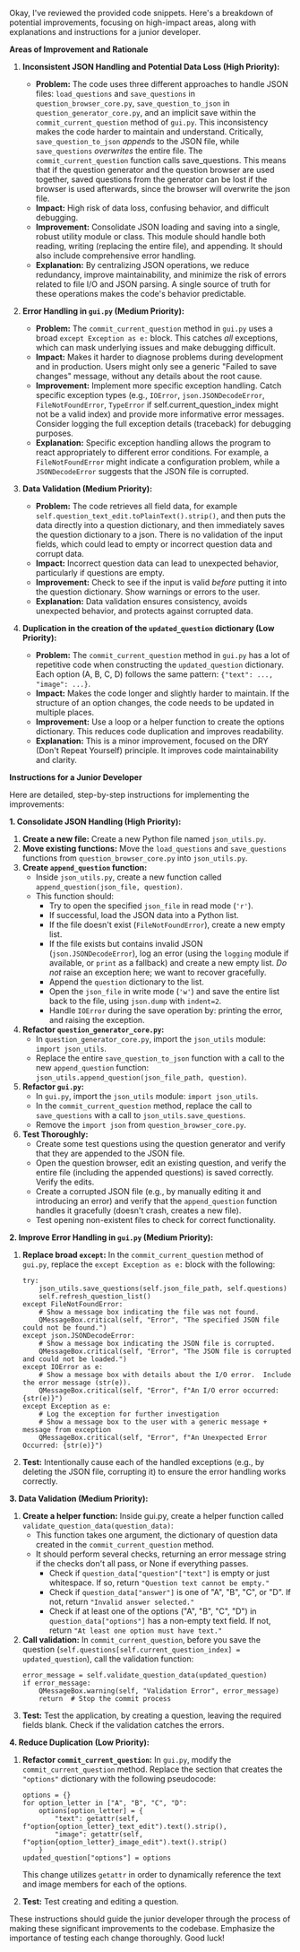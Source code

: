 Okay, I've reviewed the provided code snippets. Here's a breakdown of potential improvements, focusing on high-impact areas, along with explanations and instructions for a junior developer.

**Areas of Improvement and Rationale**

1.  **Inconsistent JSON Handling and Potential Data Loss (High Priority):**

    *   **Problem:** The code uses three different approaches to handle JSON files: `load_questions` and `save_questions` in `question_browser_core.py`, `save_question_to_json` in `question_generator_core.py`, and an implicit save within the `commit_current_question` method of `gui.py`.  This inconsistency makes the code harder to maintain and understand. Critically, `save_question_to_json` *appends* to the JSON file, while `save_questions` *overwrites* the entire file. The `commit_current_question` function calls save_questions. This means that if the question generator and the question browser are used together, saved questions from the generator can be lost if the browser is used afterwards, since the browser will overwrite the json file.
    *   **Impact:**  High risk of data loss, confusing behavior, and difficult debugging.
    *   **Improvement:** Consolidate JSON loading and saving into a single, robust utility module or class.  This module should handle both reading, writing (replacing the entire file), and appending. It should also include comprehensive error handling.
    *   **Explanation:**  By centralizing JSON operations, we reduce redundancy, improve maintainability, and minimize the risk of errors related to file I/O and JSON parsing.  A single source of truth for these operations makes the code's behavior predictable.

2.  **Error Handling in `gui.py` (Medium Priority):**

    *   **Problem:** The `commit_current_question` method in `gui.py` uses a broad `except Exception as e:` block. This catches *all* exceptions, which can mask underlying issues and make debugging difficult.
    *   **Impact:**  Makes it harder to diagnose problems during development and in production.  Users might only see a generic "Failed to save changes" message, without any details about the root cause.
    *   **Improvement:** Implement more specific exception handling. Catch specific exception types (e.g., `IOError`, `json.JSONDecodeError`, `FileNotFoundError`, `TypeError` if self.current_question_index might not be a valid index) and provide more informative error messages. Consider logging the full exception details (traceback) for debugging purposes.
    *   **Explanation:**  Specific exception handling allows the program to react appropriately to different error conditions.  For example, a `FileNotFoundError` might indicate a configuration problem, while a `JSONDecodeError` suggests that the JSON file is corrupted.

3.  **Data Validation (Medium Priority):**
    * **Problem:** The code retrieves all field data, for example `self.question_text_edit.toPlainText().strip()`, and then puts the data directly into a question dictionary, and then immediately saves the question dictionary to a json. There is no validation of the input fields, which could lead to empty or incorrect question data and corrupt data.
    * **Impact:** Incorrect question data can lead to unexpected behavior, particularly if questions are empty.
    * **Improvement:** Check to see if the input is valid *before* putting it into the question dictionary. Show warnings or errors to the user.
    * **Explanation:** Data validation ensures consistency, avoids unexpected behavior, and protects against corrupted data.

4. **Duplication in the creation of the `updated_question` dictionary (Low Priority):**

    *   **Problem:**  The `commit_current_question` method in `gui.py` has a lot of repetitive code when constructing the `updated_question` dictionary.  Each option (A, B, C, D) follows the same pattern: `{"text": ..., "image": ...}`.
    *   **Impact:** Makes the code longer and slightly harder to maintain.  If the structure of an option changes, the code needs to be updated in multiple places.
    *   **Improvement:** Use a loop or a helper function to create the options dictionary.  This reduces code duplication and improves readability.
    * **Explanation:** This is a minor improvement, focused on the DRY (Don't Repeat Yourself) principle. It improves code maintainability and clarity.

**Instructions for a Junior Developer**

Here are detailed, step-by-step instructions for implementing the improvements:

**1. Consolidate JSON Handling (High Priority):**

1.  **Create a new file:** Create a new Python file named `json_utils.py`.
2.  **Move existing functions:** Move the `load_questions` and `save_questions` functions from `question_browser_core.py` into `json_utils.py`.
3.  **Create `append_question` function:**
    *   Inside `json_utils.py`, create a new function called `append_question(json_file, question)`.
    *   This function should:
        *   Try to open the specified `json_file` in read mode (`'r'`).
        *   If successful, load the JSON data into a Python list.
        *   If the file doesn't exist (`FileNotFoundError`), create a new empty list.
        *   If the file exists but contains invalid JSON (`json.JSONDecodeError`), log an error (using the `logging` module if available, or `print` as a fallback) and create a new empty list.  *Do not* raise an exception here; we want to recover gracefully.
        *   Append the `question` dictionary to the list.
        *   Open the `json_file` in write mode (`'w'`) and save the entire list back to the file, using `json.dump` with `indent=2`.
        * Handle `IOError` during the save operation by: printing the error, and raising the exception.
4.  **Refactor `question_generator_core.py`:**
    *   In `question_generator_core.py`, import the `json_utils` module: `import json_utils`.
    *   Replace the entire `save_question_to_json` function with a call to the new `append_question` function: `json_utils.append_question(json_file_path, question)`.
5.  **Refactor `gui.py`:**
    *   In `gui.py`, import the `json_utils` module: `import json_utils`.
    *   In the `commit_current_question` method, replace the call to `save_questions` with a call to `json_utils.save_questions`.
    *   Remove the `import json` from `question_browser_core.py`.
6.  **Test Thoroughly:**
    *   Create some test questions using the question generator and verify that they are appended to the JSON file.
    *   Open the question browser, edit an existing question, and verify the entire file (including the appended questions) is saved correctly. Verify the edits.
    *   Create a corrupted JSON file (e.g., by manually editing it and introducing an error) and verify that the `append_question` function handles it gracefully (doesn't crash, creates a new file).
    * Test opening non-existent files to check for correct functionality.

**2. Improve Error Handling in `gui.py` (Medium Priority):**

1.  **Replace broad `except`:** In the `commit_current_question` method of `gui.py`, replace the `except Exception as e:` block with the following:

    ```pseudocode
    try:
        json_utils.save_questions(self.json_file_path, self.questions)
        self.refresh_question_list()
    except FileNotFoundError:
        # Show a message box indicating the file was not found.
        QMessageBox.critical(self, "Error", "The specified JSON file could not be found.")
    except json.JSONDecodeError:
        # Show a message box indicating the JSON file is corrupted.
        QMessageBox.critical(self, "Error", "The JSON file is corrupted and could not be loaded.")
    except IOError as e:
        # Show a message box with details about the I/O error.  Include the error message (str(e)).
        QMessageBox.critical(self, "Error", f"An I/O error occurred: {str(e)}")
    except Exception as e:
        # Log the exception for further investigation
        # Show a message box to the user with a generic message + message from exception
        QMessageBox.critical(self, "Error", f"An Unexpected Error Occurred: {str(e)}")
    ```

2.  **Test:** Intentionally cause each of the handled exceptions (e.g., by deleting the JSON file, corrupting it) to ensure the error handling works correctly.

**3. Data Validation (Medium Priority):**
1. **Create a helper function:** Inside gui.py, create a helper function called `validate_question_data(question_data)`:
    * This function takes one argument, the dictionary of question data created in the `commit_current_question` method.
    * It should perform several checks, returning an error message string if the checks don't all pass, or None if everything passes.
        * Check if `question_data["question"["text"]` is empty or just whitespace. If so, return `"Question text cannot be empty."`
        * Check if `question_data["answer"]` is one of "A", "B", "C", or "D". If not, return `"Invalid answer selected."`
        * Check if at least one of the options ("A", "B", "C", "D") in `question_data["options"]` has a non-empty text field. If not, return `"At least one option must have text."`
2. **Call validation:** In `commit_current_question`, before you save the question (`self.questions[self.current_question_index] = updated_question`), call the validation function:
    ```pseudocode
    error_message = self.validate_question_data(updated_question)
    if error_message:
        QMessageBox.warning(self, "Validation Error", error_message)
        return  # Stop the commit process
    ```
3. **Test:** Test the application, by creating a question, leaving the required fields blank. Check if the validation catches the errors.

**4. Reduce Duplication (Low Priority):**

1.  **Refactor `commit_current_question`:** In `gui.py`, modify the `commit_current_question` method. Replace the section that creates the `"options"` dictionary with the following pseudocode:

    ```pseudocode
    options = {}
    for option_letter in ["A", "B", "C", "D":
        options[option_letter] = {
            "text": getattr(self, f"option{option_letter}_text_edit").text().strip(),
            "image": getattr(self, f"option{option_letter}_image_edit").text().strip()
        }
    updated_question["options"] = options
    ```
    This change utilizes `getattr` in order to dynamically reference the text and image members for each of the options.

2. **Test:** Test creating and editing a question.

These instructions should guide the junior developer through the process of making these significant improvements to the codebase. Emphasize the importance of testing each change thoroughly. Good luck!
